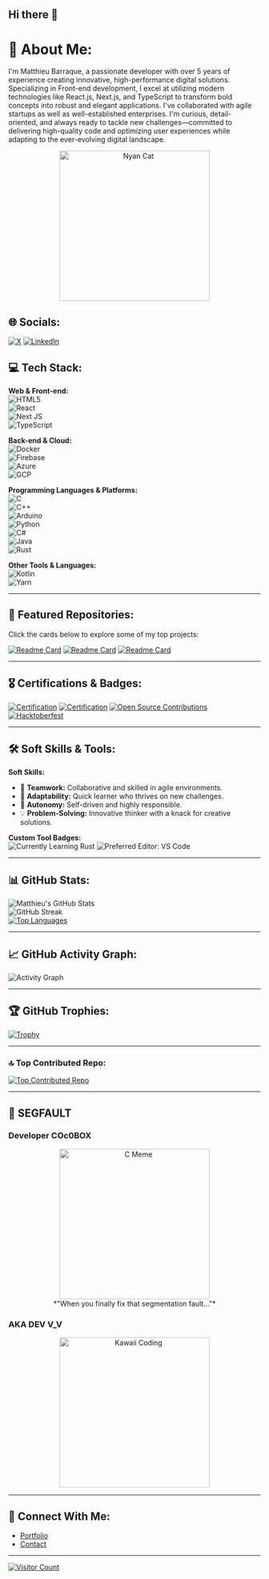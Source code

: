 ## Hi there 👋

# 💫 About Me:
I'm Matthieu Barraque, a passionate developer with over 5 years of experience creating innovative, high-performance digital solutions. Specializing in Front-end development, I excel at utilizing modern technologies like React.js, Next.js, and TypeScript to transform bold concepts into robust and elegant applications. I've collaborated with agile startups as well as well-established enterprises. I'm curious, detail-oriented, and always ready to tackle new challenges—committed to delivering high-quality code and optimizing user experiences while adapting to the ever-evolving digital landscape.

<!-- Animated Developer GIF -->
<p align="center">
  <img src="https://media.giphy.com/media/mtaWx98w7mX7y/giphy.gif" alt="Nyan Cat" width="300"/>
</p>

## 🌐 Socials:
[![X](https://img.shields.io/badge/X-%23E4405F.svg?logo=X&logoColor=white)](https://x.com/mathieubarraque) [![LinkedIn](https://img.shields.io/badge/LinkedIn-%230077B5.svg?logo=linkedin&logoColor=white)](https://www.linkedin.com/in/matthieu-barraque/)

## 💻 Tech Stack:

**Web & Front-end:**  
![HTML5](https://img.shields.io/badge/html5-%23E34F26.svg?style=for-the-badge&logo=html5&logoColor=white)  
![React](https://img.shields.io/badge/react-%2320232a.svg?style=for-the-badge&logo=react&logoColor=%2361DAFB)  
![Next JS](https://img.shields.io/badge/Next-black?style=for-the-badge&logo=next.js&logoColor=white)  
![TypeScript](https://img.shields.io/badge/typescript-%23007ACC.svg?style=for-the-badge&logo=typescript&logoColor=white)

**Back-end & Cloud:**  
![Docker](https://img.shields.io/badge/docker-%230db7ed.svg?style=for-the-badge&logo=docker&logoColor=white)  
![Firebase](https://img.shields.io/badge/Firebase-FFCA28?style=for-the-badge&logo=firebase&logoColor=black)  
![Azure](https://img.shields.io/badge/Azure-0078D4?style=for-the-badge&logo=microsoft-azure&logoColor=white)  
![GCP](https://img.shields.io/badge/GCP-4285F4?style=for-the-badge&logo=google-cloud&logoColor=white)

**Programming Languages & Platforms:**  
![C](https://img.shields.io/badge/C-00599C?style=for-the-badge&logo=c&logoColor=white)  
![C++](https://img.shields.io/badge/C++-00599C?style=for-the-badge&logo=c%2B%2B&logoColor=white)  
![Arduino](https://img.shields.io/badge/Arduino-00979D?style=for-the-badge&logo=arduino&logoColor=white)  
![Python](https://img.shields.io/badge/Python-3776AB?style=for-the-badge&logo=python&logoColor=white)  
![C#](https://img.shields.io/badge/C%23-239120?style=for-the-badge&logo=c-sharp&logoColor=white)  
![Java](https://img.shields.io/badge/Java-ED8B00?style=for-the-badge&logo=java&logoColor=white)  
![Rust](https://img.shields.io/badge/Rust-000000?style=for-the-badge&logo=rust&logoColor=white)

**Other Tools & Languages:**  
![Kotlin](https://img.shields.io/badge/kotlin-%237F52FF.svg?style=for-the-badge&logo=kotlin&logoColor=white)  
![Yarn](https://img.shields.io/badge/yarn-%232C8EBB.svg?style=for-the-badge&logo=yarn&logoColor=white)

---

## 🚀 Featured Repositories:
Click the cards below to explore some of my top projects:

[![Readme Card](https://github-readme-stats.vercel.app/api/pin/?username=m4tth1euNa0p1c&repo=API-REST-SECURITY-JAVA)](https://github.com/m4tth1euNa0p1c/API-REST-SECURITY-JAVA)
[![Readme Card](https://github-readme-stats.vercel.app/api/pin/?username=m4tth1euNa0p1c&repo=Authly-SaaS-Architecture)](https://github.com/m4tth1euNa0p1c/Authly-SaaS-Architecture)
[![Readme Card](https://github-readme-stats.vercel.app/api/pin/?username=m4tth1euNa0p1c&repo=ETF-Tracker-Pro)](https://github.com/m4tth1euNa0p1c/ETF-Tracker-Pro)

---

## 🎖️ Certifications & Badges:

<!-- Replace with your own badge images or dynamic badge sections from a GitHub Action -->
[![Certification](https://img.shields.io/badge/Certified-AWS_Solutions_Architect-blue?style=for-the-badge&logo=amazonaws)](https://www.yourcertlink.com)
[![Certification](https://img.shields.io/badge/Certified-Azure_Developer-blue?style=for-the-badge&logo=microsoftazure)](https://www.yourcertlink.com)
[![Open Source Contributions](https://img.shields.io/badge/Open-Source-Contributor-brightgreen?style=for-the-badge)](https://github.com/m4tth1euNa0p1c)
[![Hacktoberfest](https://img.shields.io/badge/Hacktoberfest-Participant-orange?style=for-the-badge)](https://hacktoberfest.digitalocean.com)

---

## 🛠️ Soft Skills & Tools:
**Soft Skills:**  
- 🤝 **Teamwork:** Collaborative and skilled in agile environments.  
- 🔄 **Adaptability:** Quick learner who thrives on new challenges.  
- 🎯 **Autonomy:** Self-driven and highly responsible.  
- 💡 **Problem-Solving:** Innovative thinker with a knack for creative solutions.

**Custom Tool Badges:**  
![Currently Learning Rust](https://img.shields.io/badge/Currently%20Learning-Rust-orange?style=for-the-badge&logo=rust&logoColor=white)
![Preferred Editor: VS Code](https://img.shields.io/badge/Editor-VS%20Code-0078d7?style=for-the-badge&logo=visual-studio-code&logoColor=white)

---

## 📊 GitHub Stats:
![Matthieu's GitHub Stats](https://github-readme-stats.vercel.app/api?username=m4tth1euNa0p1c&theme=dark&hide_border=false&include_all_commits=true&count_private=true)  
![GitHub Streak](https://github-readme-streak-stats.herokuapp.com/?user=m4tth1euNa0p1c&theme=dark&hide_border=false)  
[![Top Languages](https://github-readme-stats.vercel.app/api/top-langs/?username=m4tth1euNa0p1c&theme=dark&hide_border=false&include_all_commits=true&count_private=true&layout=compact)](https://github.com/anuraghazra/github-readme-stats)

---

## 📈 GitHub Activity Graph:
![Activity Graph](https://activity-graph.herokuapp.com/graph?username=m4tth1euNa0p1c&theme=react-dark&area=true)

---

## 🏆 GitHub Trophies:
[![Trophy](https://github-profile-trophy.vercel.app/?username=m4tth1euNa0p1c&theme=dark&no-frame=false&no-bg=true&margin-w=4)](https://github.com/ryo-ma/github-profile-trophy)

---

### 🔝 Top Contributed Repo:
[![Top Contributed Repo](https://github-contributor-stats.vercel.app/api?username=m4tth1euNa0p1c&limit=5&theme=dark&combine_all_yearly_contributions=true)](https://github.com/m4tth1euNa0p1c)

---

## 🎉 SEGFAULT
### Developer COc0BOX
<p align="center">
  <img src="https://media4.giphy.com/media/xT5LMBm1q5su4Ck3tK/giphy.gif?cid=6c09b952zaziux8ggei3o8hkxeew0nk887a8jlvk458tzbux&ep=v1_gifs_search&rid=giphy.gif&ct=g" alt="C Meme" width="300"/>
  <br>
  *"When you finally fix that segmentation fault..."*
</p>

### AKA DEV V_V
<p align="center">
  <img src="https://media1.tenor.com/m/zIZ-3gWNN_cAAAAC/naruto-anime.gif" alt="Kawaii Coding" width="300"/>
</p>

---

## 🔗 Connect With Me:
- [Portfolio](https://matthieubarraque.com)  
- [Contact](mailto:matthieu.barraque@efrei.net)

---
[![Visitor Count](https://visitcount.itsvg.in/api?id=m4tth1euNa0p1c&icon=0&color=12)](https://visitcount.itsvg.in)

<!-- Proudly created with GPRM ( https://gprm.itsvg.in ) -->
